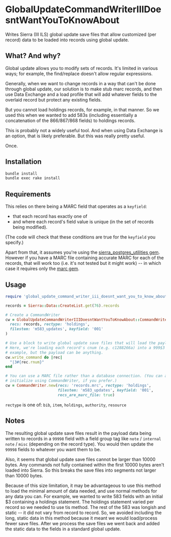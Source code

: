 
# GlobalUpdateCommandWriterIIIDoesntWantYouToKnowAbout

Writes Sierra (III ILS) global update save files that allow customized (per record) data to be loaded into records using global update.

## What? And why?

Global update allows you to modify sets of records. It's limited in various ways; for example, the find/replace doesn't allow regular expressions.

Generally, when we want to change records in a way that can't be done through global update, our solution is to make stub marc records, and then use Data Exchange and a load profile that will add whatever fields to the overlaid record but protect any existing fields.

But you cannot load holdings records, for example, in that manner. So we used this when we wanted to add 583s (including essentially a concatenation of the 866/867/868 fields) to holdings records.

This is probably not a widely useful tool. And when using Data Exchange is an option, that is likely preferable. But this was really pretty useful.

Once.

## Installation

```bash
bundle install
bundle exec rake install
```

## Requirements

This relies on there being a MARC field that operates as a `keyfield`:

- that each record has exactly one of
- and where each record's field value is unique (in the set of records being modified).

(The code will check that these conditions are true for the `keyfield` you specify.)

Apart from that, it assumes you're using the [sierra_postgres_utilities gem](https://github.com/UNC-Libraries/sierra-postgres-utilities). However if you have a MARC file containing accurate MARC for each of the records, that will work too (i.e. it's not tested but it might work) -- in which case it requires only the [marc gem](https://github.com/ruby-marc/ruby-marc/).

## Usage

```ruby
require 'global_update_command_writer_iii_doesnt_want_you_to_know_about'

records = Sierra::Data::CreateList.get(76).records

# Create a CommandWriter
cw = GlobalUpdateCommandWriterIIIDoesntWantYouToKnowAbout::CommandWriter.new(
  recs: records, rectype: 'holdings',
  filestem: 'm583_updates', keyfield: '001'
)

# Use a block to write global update save files that will load the payload data.
# Here, we're loading each record's cnum (e.g. c1288266a) into a 999$3 as an
# example, but the payload can be anything.
cw.write_command do |rec|
  "|3#{rec.rnum}"
end

# You can use a MARC file rather than a database connection. (You can also
# initialize using CommandWriter, if you prefer.)
cw = CommandWriter.new(recs: 'records.mrc', rectype: 'holdings',
                       filestem: 'm583_updates', keyfield: '001',
                       recs_are_marc_file: true)
```

`rectype` is one of: `bib`, `item`, `holdings`, `authority`, `resource`

## Notes

The resulting global update save files result in the payload data being written
to records in a `99998` field with a field group tag like `note` / `internal note` / `misc` (depending on the record type). You would then update the `99998` fields to whatever you want them to be.

Also, it seems that global update save files cannot be larger than 10000 bytes. Any commands not fully contained within the first 10000 bytes aren't loaded into Sierra. So this breaks the save files into segments not larger than 10000 bytes.

Because of this size limitation, it may be advantageous to use this method to load the minimal amount of data needed, and use normal methods for any data you can. For example, we wanted to write 583 fields with an initial $3 containing a holdings statement. The holdings statement varied per record so we needed to use tis method. The rest of the 583 was longish and static -- it did not vary from record to record. So, we avoided including the long, static data in this method because it meant we would load/process fewer save files. After we process the save files we went back and added the static data to the fields in a standard global update.
